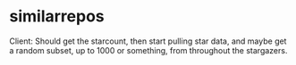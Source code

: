 # similarrepos

Client: Should get the starcount, then start pulling star data, and maybe get a random subset, up to 1000 or something, from throughout the stargazers.
